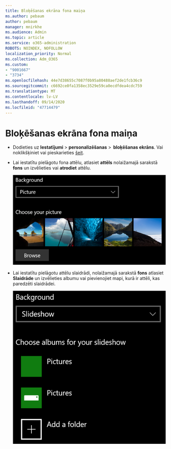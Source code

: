 ```yaml
---
title: Bloķēšanas ekrāna fona maiņa
ms.author: pebaum
author: pebaum
manager: mnirkhe
ms.audience: Admin
ms.topic: article
ms.service: o365-administration
ROBOTS: NOINDEX, NOFOLLOW
localization_priority: Normal
ms.collection: Adm_O365
ms.custom:
- "9001667"
- "3734"
ms.openlocfilehash: 44e7d38655c7087f0b95a80488aef2de1fcb36c9
ms.sourcegitcommit: c6692ce0fa1358ec3529e59ca0ecdfdea4cdc759
ms.translationtype: MT
ms.contentlocale: lv-LV
ms.lasthandoff: 09/14/2020
ms.locfileid: "47714479"
---
```

# <a name="change-your-lock-screen-background"></a>Bloķēšanas ekrāna fona maiņa

- Dodieties uz **Iestatījumi**  >  **personalizēšanas**  >  **bloķēšanas ekrāns**. Vai noklikšķiniet vai pieskarieties [šeit](ms-settings:lockscreen?activationSource=GetHelp).

- Lai iestatītu pielāgotu fona attēlu, atlasiet **attēls** nolaižamajā sarakstā **fons** un izvēlieties vai **atrodiet** attēlu.

  ![Iestatiet pielāgotu fona attēlu.](media/set-custom-background-pic.png)

- Lai iestatītu pielāgotu attēlu slaidrādi, nolaižamajā sarakstā **fons** atlasiet **Slaidrāde** un izvēlieties albumu vai pievienojiet mapi, kurā ir attēli, kas paredzēti slaidrādei.

  ![Iestatiet pielāgotu attēlu slaidrādi.](media/set-up-slideshow-background.png)

